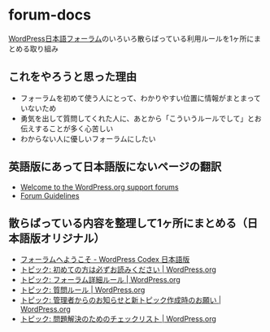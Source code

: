 # forum-docs
[WordPress日本語フォーラム](https://ja.wordpress.org/support/forums/)のいろいろ散らばっている利用ルールを1ヶ所にまとめる取り組み

## これをやろうと思った理由

- フォーラムを初めて使う人にとって、わかりやすい位置に情報がまとまっていないため
- 勇気を出して質問してくれた人に、あとから「こういうルールでして」とお伝えすることが多く心苦しい
- わからない人に優しいフォーラムにしたい


## 英語版にあって日本語版にないページの翻訳

- [Welcome to the WordPress.org support forums](https://wordpress.org/support/welcome/)
- [Forum Guidelines](https://wordpress.org/support/guidelines/)

## 散らばっている内容を整理して1ヶ所にまとめる（日本語版オリジナル）

- [フォーラムへようこそ - WordPress Codex 日本語版](https://wpdocs.osdn.jp/%E3%83%95%E3%82%A9%E3%83%BC%E3%83%A9%E3%83%A0%E3%81%B8%E3%82%88%E3%81%86%E3%81%93%E3%81%9D)
- [トピック: 初めての方は必ずお読みください &#124;  WordPress.org](https://ja.wordpress.org/support/topic/%e3%81%8a%e8%aa%ad%e3%81%bf%e3%81%8f%e3%81%a0%e3%81%95%e3%81%84/)
- [トピック: フォーラム詳細ルール &#124;  WordPress.org](https://ja.wordpress.org/support/topic/%e3%83%95%e3%82%a9%e3%83%bc%e3%83%a9%e3%83%a0%e8%a9%b3%e7%b4%b0%e3%83%ab%e3%83%bc%e3%83%ab/)
- [トピック: 質問ルール &#124;  WordPress.org](https://ja.wordpress.org/support/topic/%e8%b3%aa%e5%95%8f%e3%83%ab%e3%83%bc%e3%83%ab/)
- [トピック: 管理者からのお知らせと新トピック作成時のお願い &#124;  WordPress.org](https://ja.wordpress.org/support/topic/%e7%ae%a1%e7%90%86%e8%80%85%e3%81%8b%e3%82%89%e3%81%ae%e3%81%8a%e7%9f%a5%e3%82%89%e3%81%9b%e3%81%a8%e6%96%b0%e3%83%88%e3%83%94%e3%83%83%e3%82%af%e4%bd%9c%e6%88%90%e6%99%82%e3%81%ae%e3%81%8a%e9%a1%98/)
- [トピック: 問題解決のためのチェックリスト &#124;  WordPress.org](https://ja.wordpress.org/support/topic/%e5%95%8f%e9%a1%8c%e8%a7%a3%e6%b1%ba%e3%81%ae%e3%81%9f%e3%82%81%e3%81%ae%e3%83%81%e3%82%a7%e3%83%83%e3%82%af%e3%83%aa%e3%82%b9%e3%83%88-%e3%83%89%e3%83%a9%e3%83%95%e3%83%88%e7%89%88/)

